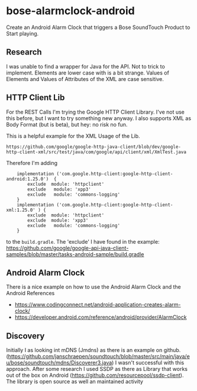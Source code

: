 # bose-alarmclock-android

Create an Android Alarm Clock that triggers a Bose SoundTouch Product to Start playing.

## Research

I was unable to find a wrapper for Java for the API. Not to trick to implement. Elements are lower
case with is a bit strange. Values of Elements and Values of Attributes of the XML are case sensitive.

## HTTP Client Lib

For the REST Calls I'm trying the Google HTTP Client Library. I've not use this before, but I want 
to try something new anyway. I also supports XML as Body Format (but is beta), but hey: no risk no fun.

This is a helpful example for the XML Usage of the Lib.
```
https://github.com/google/google-http-java-client/blob/dev/google-http-client-xml/src/test/java/com/google/api/client/xml/XmlTest.java
```

Therefore I'm adding 

```
    implementation ('com.google.http-client:google-http-client-android:1.25.0')  {
        exclude  module: 'httpclient'
        exclude   module: 'xpp3'
        exclude   module: 'commons-logging'
    }
    implementation ('com.google.http-client:google-http-client-xml:1.25.0' ) {
        exclude  module: 'httpclient'
        exclude  module: 'xpp3'
        exclude   module: 'commons-logging'
    }
```

to the ```build.gradle```. The 'exclude'  I have found in the example: https://github.com/google/google-api-java-client-samples/blob/master/tasks-android-sample/build.gradle

## Android Alarm Clock

There is a nice example on how to use the Android Alarm Clock and the Android References
- https://www.codingconnect.net/android-application-creates-alarm-clock/
- https://developer.android.com/reference/android/provider/AlarmClock

## Discovery

Initially I as looking int mDNS (Jmdns) as there is an example on github. (https://github.com/janschraepen/soundtouch/blob/master/src/main/java/eu/bose/soundtouch/mdns/Discoverer3.java)
I wasn't successful with this approach. After some research I used SSDP as there as Library that
works out of the box on Android (https://github.com/resourcepool/ssdp-client). The library is open
source as well an maintained activity